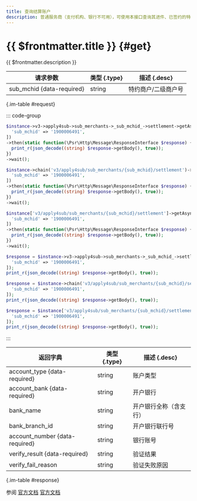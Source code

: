 ```yaml
---
title: 查询结算账户
description: 普通服务商（支付机构、银行不可用），可使用本接口查询其进件、已签约的特约商户-结算账户信息（敏感信息掩码）。 该接口可用于核实是否成功修改结算账户信息、及查询系统汇款验证结果。
---
```


# {{ $frontmatter.title }} {#get}

{{ $frontmatter.description }}

| 请求参数 | 类型 {.type} | 描述 {.desc}
| --- | --- | ---
| sub_mchid {data-required} | string | 特约商户/二级商户号

{.im-table #request}

::: code-group

```php [异步纯链式]
$instance->v3->apply4sub->sub_merchants->_sub_mchid_->settlement->getAsync([
  'sub_mchid' => '1900006491',
])
->then(static function(\Psr\Http\Message\ResponseInterface $response) {
  print_r(json_decode((string) $response->getBody(), true));
})
->wait();
```

```php [异步声明式]
$instance->chain('v3/apply4sub/sub_merchants/{sub_mchid}/settlement')->getAsync([
  'sub_mchid' => '1900006491',
])
->then(static function(\Psr\Http\Message\ResponseInterface $response) {
  print_r(json_decode((string) $response->getBody(), true));
})
->wait();
```

```php [异步属性式]
$instance['v3/apply4sub/sub_merchants/{sub_mchid}/settlement']->getAsync([
  'sub_mchid' => '1900006491',
])
->then(static function(\Psr\Http\Message\ResponseInterface $response) {
  print_r(json_decode((string) $response->getBody(), true));
})
->wait();
```

```php [同步纯链式]
$response = $instance->v3->apply4sub->sub_merchants->_sub_mchid_->settlement->get([
  'sub_mchid' => '1900006491',
]);
print_r(json_decode((string) $response->getBody(), true));
```

```php [同步声明式]
$response = $instance->chain('v3/apply4sub/sub_merchants/{sub_mchid}/settlement')->get([
  'sub_mchid' => '1900006491',
]);
print_r(json_decode((string) $response->getBody(), true));
```

```php [同步属性式]
$response = $instance['v3/apply4sub/sub_merchants/{sub_mchid}/settlement']->get([
  'sub_mchid' => '1900006491',
]);
print_r(json_decode((string) $response->getBody(), true));
```

:::

| 返回字典 | 类型 {.type} | 描述 {.desc}
| --- | --- | ---
| account_type {data-required}| string | 账户类型
| account_bank {data-required}| string | 开户银行
| bank_name | string | 开户银行全称（含支行）
| bank_branch_id | string | 开户银行联行号
| account_number {data-required}| string | 银行账号
| verify_result {data-required}| string | 验证结果
| verify_fail_reason | string | 验证失败原因

{.im-table #response}

参阅 [官方文档](https://pay.weixin.qq.com/wiki/doc/apiv3/wxpay/tool/applyment4sub/chapter3_4.shtml) [官方文档](https://pay.weixin.qq.com/docs/partner/apis/ecommerce-merchant-application/get-settlement.html)
